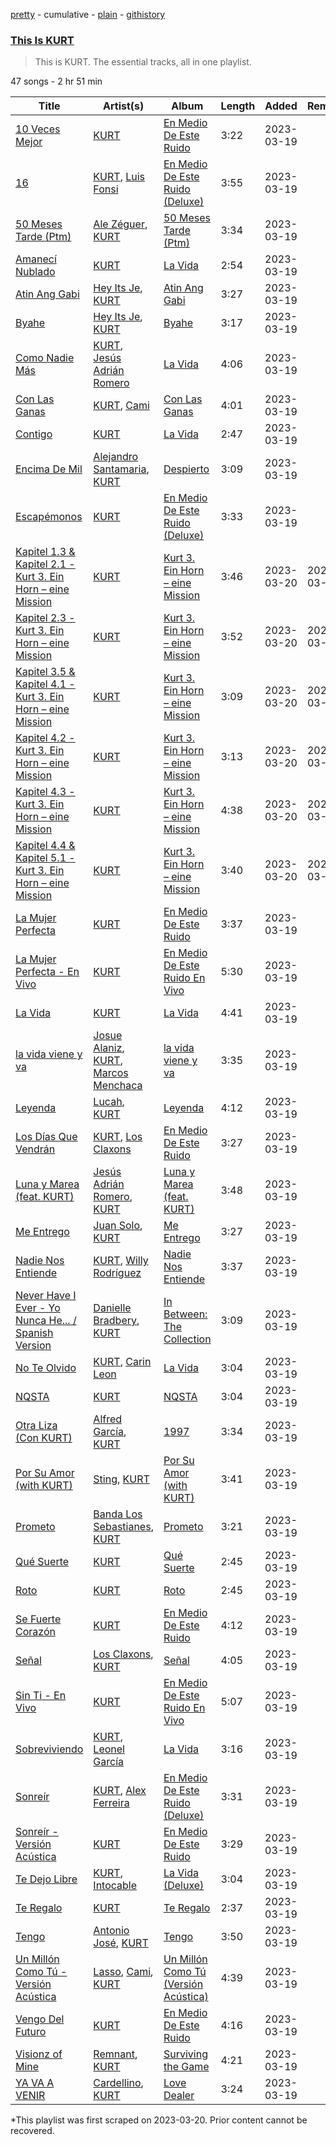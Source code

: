 [pretty](/playlists/pretty/37i9dQZF1DZ06evO2wTXPn.md) - cumulative - [plain](/playlists/plain/37i9dQZF1DZ06evO2wTXPn) - [githistory](https://github.githistory.xyz/mackorone/spotify-playlist-archive/blob/main/playlists/plain/37i9dQZF1DZ06evO2wTXPn)

### [This Is KURT](https://open.spotify.com/playlist/37i9dQZF1DZ06evO2wTXPn)

> This is KURT\. The essential tracks, all in one playlist.

47 songs - 2 hr 51 min

| Title | Artist(s) | Album | Length | Added | Removed |
|---|---|---|---|---|---|
| [10 Veces Mejor](https://open.spotify.com/track/6NjfQuRydh6ckU1Xlf336w) | [KURT](https://open.spotify.com/artist/4kcnsS1aAB40FMcLD01gmI) | [En Medio De Este Ruido](https://open.spotify.com/album/6s7EnMQQbeyjkIlHRorgyj) | 3:22 | 2023-03-19 |  |
| [16](https://open.spotify.com/track/55ftDFrREvV7yzdsoe55Hl) | [KURT](https://open.spotify.com/artist/4kcnsS1aAB40FMcLD01gmI), [Luis Fonsi](https://open.spotify.com/artist/4V8Sr092TqfHkfAA5fXXqG) | [En Medio De Este Ruido \(Deluxe\)](https://open.spotify.com/album/3dQMAkuJBVVZoe2xVTZzqB) | 3:55 | 2023-03-19 |  |
| [50 Meses Tarde \(Ptm\)](https://open.spotify.com/track/4Op6B7yG5b12Bh9UH1PYJE) | [Ale Zéguer](https://open.spotify.com/artist/1jIeEiC6KkryFux23ekWmQ), [KURT](https://open.spotify.com/artist/4kcnsS1aAB40FMcLD01gmI) | [50 Meses Tarde \(Ptm\)](https://open.spotify.com/album/3paLg9Sbgy1gPf0TjAsAkf) | 3:34 | 2023-03-19 |  |
| [Amanecí Nublado](https://open.spotify.com/track/2K6QLnzA48e8G1fqR6RTYV) | [KURT](https://open.spotify.com/artist/4kcnsS1aAB40FMcLD01gmI) | [La Vida](https://open.spotify.com/album/0cvBa5BALdQpnrc1W0GZLs) | 2:54 | 2023-03-19 |  |
| [Atin Ang Gabi](https://open.spotify.com/track/17RgTZudEsdSX1Ngm5h7W8) | [Hey Its Je](https://open.spotify.com/artist/2Cm26ufVCzZu7XVrLH3P6O), [KURT](https://open.spotify.com/artist/4kcnsS1aAB40FMcLD01gmI) | [Atin Ang Gabi](https://open.spotify.com/album/5nVmxNBrhSyhVVdgPTzYYk) | 3:27 | 2023-03-19 |  |
| [Byahe](https://open.spotify.com/track/3Fq5zE2NdCoGDtU2QuP8WD) | [Hey Its Je](https://open.spotify.com/artist/2Cm26ufVCzZu7XVrLH3P6O), [KURT](https://open.spotify.com/artist/4kcnsS1aAB40FMcLD01gmI) | [Byahe](https://open.spotify.com/album/2qznBvIgV9bF6zTIlLkEmO) | 3:17 | 2023-03-19 |  |
| [Como Nadie Más](https://open.spotify.com/track/1t8mt1PDXNzRxr2RPt9Ji0) | [KURT](https://open.spotify.com/artist/4kcnsS1aAB40FMcLD01gmI), [Jesús Adrián Romero](https://open.spotify.com/artist/29SeiO68HQHBs7pDdWOvvX) | [La Vida](https://open.spotify.com/album/0cvBa5BALdQpnrc1W0GZLs) | 4:06 | 2023-03-19 |  |
| [Con Las Ganas](https://open.spotify.com/track/7gfZYsX0TVWf6RlMOyV9RB) | [KURT](https://open.spotify.com/artist/4kcnsS1aAB40FMcLD01gmI), [Cami](https://open.spotify.com/artist/3VCrybIJKH7UurbDcZbMmn) | [Con Las Ganas](https://open.spotify.com/album/0mtZkrJ2WBLYjggwI3dyD9) | 4:01 | 2023-03-19 |  |
| [Contigo](https://open.spotify.com/track/0QvIVwQqVzEkZbo6cO5LES) | [KURT](https://open.spotify.com/artist/4kcnsS1aAB40FMcLD01gmI) | [La Vida](https://open.spotify.com/album/0cvBa5BALdQpnrc1W0GZLs) | 2:47 | 2023-03-19 |  |
| [Encima De Mil](https://open.spotify.com/track/74wY2RFSQJlz7yznnDWDsj) | [Alejandro Santamaria](https://open.spotify.com/artist/7HXJp9OMIL5tdwZYleuBvy), [KURT](https://open.spotify.com/artist/4kcnsS1aAB40FMcLD01gmI) | [Despierto](https://open.spotify.com/album/5zjSZUekfzF97XyDUbWW1T) | 3:09 | 2023-03-19 |  |
| [Escapémonos](https://open.spotify.com/track/6tdoaUH3gbANwwcIwa8Pkc) | [KURT](https://open.spotify.com/artist/4kcnsS1aAB40FMcLD01gmI) | [En Medio De Este Ruido \(Deluxe\)](https://open.spotify.com/album/3dQMAkuJBVVZoe2xVTZzqB) | 3:33 | 2023-03-19 |  |
| [Kapitel 1.3 & Kapitel 2.1 \- Kurt 3\. Ein Horn – eine Mission](https://open.spotify.com/track/6kHgcNWyUVCqOet4Yhgx3l) | [KURT](https://open.spotify.com/artist/4kcnsS1aAB40FMcLD01gmI) | [Kurt 3\. Ein Horn – eine Mission](https://open.spotify.com/album/0ZLGPv1Lv3ubHlCb1M4OQH) | 3:46 | 2023-03-20 | 2023-03-22 |
| [Kapitel 2.3 \- Kurt 3\. Ein Horn – eine Mission](https://open.spotify.com/track/6Lax6hORnWTLolXwEBEZm8) | [KURT](https://open.spotify.com/artist/4kcnsS1aAB40FMcLD01gmI) | [Kurt 3\. Ein Horn – eine Mission](https://open.spotify.com/album/0ZLGPv1Lv3ubHlCb1M4OQH) | 3:52 | 2023-03-20 | 2023-03-22 |
| [Kapitel 3.5 & Kapitel 4.1 \- Kurt 3\. Ein Horn – eine Mission](https://open.spotify.com/track/7bvhVi8QhVxWVj4XRgXrMt) | [KURT](https://open.spotify.com/artist/4kcnsS1aAB40FMcLD01gmI) | [Kurt 3\. Ein Horn – eine Mission](https://open.spotify.com/album/0ZLGPv1Lv3ubHlCb1M4OQH) | 3:09 | 2023-03-20 | 2023-03-22 |
| [Kapitel 4.2 \- Kurt 3\. Ein Horn – eine Mission](https://open.spotify.com/track/226qIu0Z9Kryuaj6Eqy1Ro) | [KURT](https://open.spotify.com/artist/4kcnsS1aAB40FMcLD01gmI) | [Kurt 3\. Ein Horn – eine Mission](https://open.spotify.com/album/0ZLGPv1Lv3ubHlCb1M4OQH) | 3:13 | 2023-03-20 | 2023-03-22 |
| [Kapitel 4.3 \- Kurt 3\. Ein Horn – eine Mission](https://open.spotify.com/track/2XVVyz643oxZQTOLLOF42t) | [KURT](https://open.spotify.com/artist/4kcnsS1aAB40FMcLD01gmI) | [Kurt 3\. Ein Horn – eine Mission](https://open.spotify.com/album/0ZLGPv1Lv3ubHlCb1M4OQH) | 4:38 | 2023-03-20 | 2023-03-22 |
| [Kapitel 4.4 & Kapitel 5.1 \- Kurt 3\. Ein Horn – eine Mission](https://open.spotify.com/track/5hMl0n8DL41e7jRaI5fTVR) | [KURT](https://open.spotify.com/artist/4kcnsS1aAB40FMcLD01gmI) | [Kurt 3\. Ein Horn – eine Mission](https://open.spotify.com/album/0ZLGPv1Lv3ubHlCb1M4OQH) | 3:40 | 2023-03-20 | 2023-03-22 |
| [La Mujer Perfecta](https://open.spotify.com/track/5XR1WyZ0uOSHRNhP85QxT4) | [KURT](https://open.spotify.com/artist/4kcnsS1aAB40FMcLD01gmI) | [En Medio De Este Ruido](https://open.spotify.com/album/6s7EnMQQbeyjkIlHRorgyj) | 3:37 | 2023-03-19 |  |
| [La Mujer Perfecta \- En Vivo](https://open.spotify.com/track/4tCrl2uIZgACyuGTSvPcbM) | [KURT](https://open.spotify.com/artist/4kcnsS1aAB40FMcLD01gmI) | [En Medio De Este Ruido En Vivo](https://open.spotify.com/album/3Gx2vWuJTFw3u2sz4GC44K) | 5:30 | 2023-03-19 |  |
| [La Vida](https://open.spotify.com/track/6ttAd4xtADjX1JZB6ObLTl) | [KURT](https://open.spotify.com/artist/4kcnsS1aAB40FMcLD01gmI) | [La Vida](https://open.spotify.com/album/0cvBa5BALdQpnrc1W0GZLs) | 4:41 | 2023-03-19 |  |
| [la vida viene y va](https://open.spotify.com/track/7DJr2YQild4RF5EEJTVoMN) | [Josue Alaniz](https://open.spotify.com/artist/0xe5VGTguHmr56kk0FF66A), [KURT](https://open.spotify.com/artist/4kcnsS1aAB40FMcLD01gmI), [Marcos Menchaca](https://open.spotify.com/artist/1Pvcsw46EYSQKIa5TRrfGj) | [la vida viene y va](https://open.spotify.com/album/1q1rdMR7YiHXBP4ccFfLIW) | 3:35 | 2023-03-19 |  |
| [Leyenda](https://open.spotify.com/track/579JzwW1xZKakL7FwFH79r) | [Lucah](https://open.spotify.com/artist/2L0nCuTUHFPHC3Y8uqbUKw), [KURT](https://open.spotify.com/artist/4kcnsS1aAB40FMcLD01gmI) | [Leyenda](https://open.spotify.com/album/4Y29vgiupwmAA5uy7xQLBm) | 4:12 | 2023-03-19 |  |
| [Los Días Que Vendrán](https://open.spotify.com/track/2qmRGDSS7kQ0mRjfuNso9T) | [KURT](https://open.spotify.com/artist/4kcnsS1aAB40FMcLD01gmI), [Los Claxons](https://open.spotify.com/artist/4AgfaZvOiSS97uy5ekQ7bf) | [En Medio De Este Ruido](https://open.spotify.com/album/6s7EnMQQbeyjkIlHRorgyj) | 3:27 | 2023-03-19 |  |
| [Luna y Marea \(feat\. KURT\)](https://open.spotify.com/track/5Z2gkSJIibMCdbE7TWceE6) | [Jesús Adrián Romero](https://open.spotify.com/artist/29SeiO68HQHBs7pDdWOvvX), [KURT](https://open.spotify.com/artist/4kcnsS1aAB40FMcLD01gmI) | [Luna y Marea \(feat\. KURT\)](https://open.spotify.com/album/3lekI28ahWodrOaaRgmmae) | 3:48 | 2023-03-19 |  |
| [Me Entrego](https://open.spotify.com/track/2lft7FPs5Js1tYbwZ99wvc) | [Juan Solo](https://open.spotify.com/artist/033ki1tu7MbVUn1nhuD2yV), [KURT](https://open.spotify.com/artist/4kcnsS1aAB40FMcLD01gmI) | [Me Entrego](https://open.spotify.com/album/2jhUW0bDLjyfORs3KGiuS4) | 3:27 | 2023-03-19 |  |
| [Nadie Nos Entiende](https://open.spotify.com/track/0lvQ5BPdyuOKqNqhptZsrA) | [KURT](https://open.spotify.com/artist/4kcnsS1aAB40FMcLD01gmI), [Willy Rodríguez](https://open.spotify.com/artist/4PXThoWa6Eg0a1Cui7KJee) | [Nadie Nos Entiende](https://open.spotify.com/album/6Vbahwg4jyo7Z64F8z9Ky2) | 3:37 | 2023-03-19 |  |
| [Never Have I Ever \- Yo Nunca He..\. / Spanish Version](https://open.spotify.com/track/73hSwzanDMxHtmzmXiPpzK) | [Danielle Bradbery](https://open.spotify.com/artist/5iqStkZi6QmG8sgQZQrfGN), [KURT](https://open.spotify.com/artist/4kcnsS1aAB40FMcLD01gmI) | [In Between: The Collection](https://open.spotify.com/album/3h2bg4Jw8gdCgrdtIXtLFz) | 3:09 | 2023-03-19 |  |
| [No Te Olvido](https://open.spotify.com/track/02fOTpdqf477rKRoH4LeiD) | [KURT](https://open.spotify.com/artist/4kcnsS1aAB40FMcLD01gmI), [Carin Leon](https://open.spotify.com/artist/66ihevNkSYNzRAl44dx6jJ) | [La Vida](https://open.spotify.com/album/0cvBa5BALdQpnrc1W0GZLs) | 3:04 | 2023-03-19 |  |
| [NQSTA](https://open.spotify.com/track/1h2tfXtkM7UiXP4Leq9Bvu) | [KURT](https://open.spotify.com/artist/4kcnsS1aAB40FMcLD01gmI) | [NQSTA](https://open.spotify.com/album/2vX2gLMycyORhu96EEWqi0) | 3:04 | 2023-03-19 |  |
| [Otra Liza \(Con KURT\)](https://open.spotify.com/track/0aVenGt1PXTHpVG4EfzUX5) | [Alfred García](https://open.spotify.com/artist/0CQgFG7XHyXRpSi24kl0cx), [KURT](https://open.spotify.com/artist/4kcnsS1aAB40FMcLD01gmI) | [1997](https://open.spotify.com/album/0klkzmA0qpleznc4TCug5e) | 3:34 | 2023-03-19 |  |
| [Por Su Amor \(with KURT\)](https://open.spotify.com/track/4YdQIvvHkj5jzcFUURKHe3) | [Sting](https://open.spotify.com/artist/0Ty63ceoRnnJKVEYP0VQpk), [KURT](https://open.spotify.com/artist/4kcnsS1aAB40FMcLD01gmI) | [Por Su Amor \(with KURT\)](https://open.spotify.com/album/0hj1gYgviTYvdi2nRxyMzP) | 3:41 | 2023-03-19 |  |
| [Prometo](https://open.spotify.com/track/2sml6OCdt6e1UgcWekUJO4) | [Banda Los Sebastianes](https://open.spotify.com/artist/0HgICyWHmS6rnl8xWEd0x6), [KURT](https://open.spotify.com/artist/4kcnsS1aAB40FMcLD01gmI) | [Prometo](https://open.spotify.com/album/2E3vqnGi7DA7r5DTfIHA5D) | 3:21 | 2023-03-19 |  |
| [Qué Suerte](https://open.spotify.com/track/0xlvFISds9itCX4EUX6wMp) | [KURT](https://open.spotify.com/artist/4kcnsS1aAB40FMcLD01gmI) | [Qué Suerte](https://open.spotify.com/album/2e1pigjsm0n9gxjum8jQg6) | 2:45 | 2023-03-19 |  |
| [Roto](https://open.spotify.com/track/5muxDDRz7Y1m9leVgwTUrD) | [KURT](https://open.spotify.com/artist/4kcnsS1aAB40FMcLD01gmI) | [Roto](https://open.spotify.com/album/5763P0o9ruO8OZ4Dwey7sf) | 2:45 | 2023-03-19 |  |
| [Se Fuerte Corazón](https://open.spotify.com/track/6d9NFWpK97HEqAnE5tsnZw) | [KURT](https://open.spotify.com/artist/4kcnsS1aAB40FMcLD01gmI) | [En Medio De Este Ruido](https://open.spotify.com/album/6s7EnMQQbeyjkIlHRorgyj) | 4:12 | 2023-03-19 |  |
| [Señal](https://open.spotify.com/track/4kYMirYX6XMi850Ecp44Io) | [Los Claxons](https://open.spotify.com/artist/4AgfaZvOiSS97uy5ekQ7bf), [KURT](https://open.spotify.com/artist/4kcnsS1aAB40FMcLD01gmI) | [Señal](https://open.spotify.com/album/3wJjZt16p9NP1Y9TXUmHOc) | 4:05 | 2023-03-19 |  |
| [Sin Ti \- En Vivo](https://open.spotify.com/track/3iau72rt7xItihgiYZfwrv) | [KURT](https://open.spotify.com/artist/4kcnsS1aAB40FMcLD01gmI) | [En Medio De Este Ruido En Vivo](https://open.spotify.com/album/3Gx2vWuJTFw3u2sz4GC44K) | 5:07 | 2023-03-19 |  |
| [Sobreviviendo](https://open.spotify.com/track/3dOQwWB2ootaunCEIFxLZ3) | [KURT](https://open.spotify.com/artist/4kcnsS1aAB40FMcLD01gmI), [Leonel García](https://open.spotify.com/artist/3t7UqWteBBmHXkcVhMSyay) | [La Vida](https://open.spotify.com/album/0cvBa5BALdQpnrc1W0GZLs) | 3:16 | 2023-03-19 |  |
| [Sonreír](https://open.spotify.com/track/3EYbyZ31BsZ96HEraj3za7) | [KURT](https://open.spotify.com/artist/4kcnsS1aAB40FMcLD01gmI), [Alex Ferreira](https://open.spotify.com/artist/3COVuPWvshbsdm0kdMMTr7) | [En Medio De Este Ruido \(Deluxe\)](https://open.spotify.com/album/3dQMAkuJBVVZoe2xVTZzqB) | 3:31 | 2023-03-19 |  |
| [Sonreír \- Versión Acústica](https://open.spotify.com/track/6Vk8greV4Rn5a1RDCHtydm) | [KURT](https://open.spotify.com/artist/4kcnsS1aAB40FMcLD01gmI) | [En Medio De Este Ruido](https://open.spotify.com/album/6s7EnMQQbeyjkIlHRorgyj) | 3:29 | 2023-03-19 |  |
| [Te Dejo Libre](https://open.spotify.com/track/05Geg60SBDWVAjicyOumjx) | [KURT](https://open.spotify.com/artist/4kcnsS1aAB40FMcLD01gmI), [Intocable](https://open.spotify.com/artist/108moq3rq6bm1M4Ypz0J02) | [La Vida \(Deluxe\)](https://open.spotify.com/album/2mCF7tagY5QWepheBHM236) | 3:04 | 2023-03-19 |  |
| [Te Regalo](https://open.spotify.com/track/4UjEKy8PegjhpL3BC4iuL6) | [KURT](https://open.spotify.com/artist/4kcnsS1aAB40FMcLD01gmI) | [Te Regalo](https://open.spotify.com/album/2rEFizrsUbYkh5TN1gxfhi) | 2:37 | 2023-03-19 |  |
| [Tengo](https://open.spotify.com/track/4Jo5MeAP4GFRFc57m2q7FY) | [Antonio José](https://open.spotify.com/artist/1dbp04JzZ81JXlMGupCnJ8), [KURT](https://open.spotify.com/artist/4kcnsS1aAB40FMcLD01gmI) | [Tengo](https://open.spotify.com/album/6uq8cwuvPvPSYp3rjriBQ9) | 3:50 | 2023-03-19 |  |
| [Un Millón Como Tú \- Versión Acústica](https://open.spotify.com/track/1oZ2hDOn8rJFQdFKQ9HXTu) | [Lasso](https://open.spotify.com/artist/3SCOuAxngTC1yGjKMcIPEd), [Cami](https://open.spotify.com/artist/3VCrybIJKH7UurbDcZbMmn), [KURT](https://open.spotify.com/artist/4kcnsS1aAB40FMcLD01gmI) | [Un Millón Como Tú \(Versión Acústica\)](https://open.spotify.com/album/6ry4Fp9pZ6hWf5opR2Vj74) | 4:39 | 2023-03-19 |  |
| [Vengo Del Futuro](https://open.spotify.com/track/4mvtqRJpySaswY75a9WfVm) | [KURT](https://open.spotify.com/artist/4kcnsS1aAB40FMcLD01gmI) | [En Medio De Este Ruido](https://open.spotify.com/album/6s7EnMQQbeyjkIlHRorgyj) | 4:16 | 2023-03-19 |  |
| [Visionz of Mine](https://open.spotify.com/track/4q9IXqEDky5QzmyKedPg8q) | [Remnant](https://open.spotify.com/artist/0cjUe5MBVQessZ3oTzsXdv), [KURT](https://open.spotify.com/artist/4kcnsS1aAB40FMcLD01gmI) | [Surviving the Game](https://open.spotify.com/album/3czXhfXFfJa3I811Rh6bhM) | 4:21 | 2023-03-19 |  |
| [YA VA A VENIR](https://open.spotify.com/track/5799eYyRl2Q4rtlk5sCF6B) | [Cardellino](https://open.spotify.com/artist/7HFja6X48hWE58m3pQnGV0), [KURT](https://open.spotify.com/artist/4kcnsS1aAB40FMcLD01gmI) | [Love Dealer](https://open.spotify.com/album/04tuh57qYcWnXDzvjxBLHp) | 3:24 | 2023-03-19 |  |

\*This playlist was first scraped on 2023-03-20. Prior content cannot be recovered.
